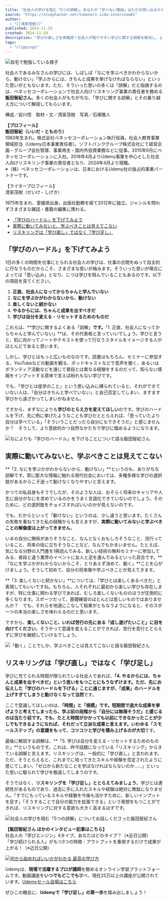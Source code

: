 ```yaml
---
title: "社会人の学びを阻む「5つの誤解」。あなたが「学べない理由」はただの思い込みかもしれない - STUDY HACKER（スタディーハッカー）｜社会人の勉強法＆英語学習"
source: "https://studyhacker.net/tomonori-iida-interview01"
author:
  - "[[清家茂樹]]"
published: 2024-11-29
created: 2024-11-29
description: "学びの楽しさを再確認！社会人が陥りやすい学びに関する誤解を解消し、より意欲的に自己啓発に取り組むためのヒントをお届けします。"
tags:
  - "clippings"
---
```

![自宅で勉強している様子](https://cdn-ak.f.st-hatena.com/images/fotolife/s/sh_minori_sawada/20241128/20241128115344.jpg)

社会人であるみなさんの学びには、しばしば「なにを学ぶべきかわからないから、動けない」「学ぶからには、きちんと成果を挙げなければならない」といった思いがともないます。ただ、そういった思いの多くは「誤解」だと指摘するのは、ベネッセコーポレーションで社会人向けリスキリング事業の責任者を務める**飯田智紀さん**。多くの社会人がもちがちな、「学びに関する誤解」とその乗り越え方について解説してもらいます。

構成／岩川悟　取材・文／清家茂樹　写真／石塚雅人

**【プロフィール】**  
**飯田智紀（いいだ・とものり）**  
1983年生まれ。株式会社ベネッセコーポレーション執行役員。社会人教育事業領域担当（Udemy日本事業責任者）。ソフトバンクグループ株式会社にて経営企画・グループ会社管理、事業再生・国内外投資業務などに従事。2015年9月にベネッセコーポレーションに入社。2018年4月よりUdemy事業を中心とした社会人向けリスキリング事業の責任者となり、2024年4月より現職。  
※（株）ベネッセコーポレーションは、日本におけるUdemy社の独占的事業パートナーです。

【ライタープロフィール】  
清家茂樹（せいけ・しげき）

1975年生まれ、愛媛県出身。出版社勤務を経て2012年に独立。ジャンルを問わずさまざまな雑誌・書籍の編集に携わる。

- [「学びのハードル」を下げてみよう](https://studyhacker.net/#%E5%AD%A6%E3%81%B3%E3%81%AE%E3%83%8F%E3%83%BC%E3%83%89%E3%83%AB%E3%82%92%E4%B8%8B%E3%81%92%E3%81%A6%E3%81%BF%E3%82%88%E3%81%86)
- [実際に動いてみないと、学ぶべきことは見えてこない](https://studyhacker.net/#%E5%AE%9F%E9%9A%9B%E3%81%AB%E5%8B%95%E3%81%84%E3%81%A6%E3%81%BF%E3%81%AA%E3%81%84%E3%81%A8%E5%AD%A6%E3%81%B6%E3%81%B9%E3%81%8D%E3%81%93%E3%81%A8%E3%81%AF%E8%A6%8B%E3%81%88%E3%81%A6%E3%81%93%E3%81%AA%E3%81%84)
- [リスキリングは「学び直し」ではなく「学び足し」](https://studyhacker.net/#%E3%83%AA%E3%82%B9%E3%82%AD%E3%83%AA%E3%83%B3%E3%82%B0%E3%81%AF%E5%AD%A6%E3%81%B3%E7%9B%B4%E3%81%97%E3%81%A7%E3%81%AF%E3%81%AA%E3%81%8F%E5%AD%A6%E3%81%B3%E8%B6%B3%E3%81%97)

## 「学びのハードル」を下げてみよう

1日の多くの時間を仕事にとられる社会人の学びは、仕事の合間をぬって自主的に行なうものだからこそ、さまざまな思いが絡みます。そういった思いが場合によっては「思い込み」となり、じつは学びを阻んでいることもあるのです。以下の項目を見てください。

1. **正直、社会人になってからちゃんと学んでいない**
2. **なにを学ぶかがわからないから、動けない**
3. **楽しくないと続かない**
4. **やるからには、ちゃんと成果を出すべきだ**
5. **学びは自分を変える・リセットするためのものだ**

これらは、**学びに関するよくある「誤解」**です。**「1. 正直、社会人になってからちゃんと学んでいない」**は、その代表格と言っていいでしょう。学びと言うと、机に向かってノートやテキストを使って行なうスタイルをイメージする人がほとんどであると思います。

しかし、学びとはもっと広いものなのです。読書はもちろん、セミナーに参加する、YouTubeなどの動画を観る、ポッドキャストなどで音声を聴く、あるいはボランティア活動などを通じて普段とは異なる経験をするのだって、知らない情報をインプットする意味で言えば紛れもない学びです。

でも、「学びとは座学のこと」という思い込みに縛られていると、それができていない人は、「自分はきちんと学べていない」と自己否定してしまい、ますます学びから遠ざかってしまいかねません。

ですから、まずなによりも**学びのとらえ方を変えてほしい**のです。学びのハードルを下げ、先に例に挙げたようなことも学びだととらえれば、「思っていたより自分は学べている」「そういうことだったら自分にもできそうだ」と感じませんか？　そうして、より意欲的かつ自然なかたちで学びに臨めるようになります。

![なによりも「学びのハードル」を下げることについて語る飯田智紀さん](https://cdn-ak.f.st-hatena.com/images/fotolife/s/sh_minori_sawada/20241128/20241128111759.jpg)

## 実際に動いてみないと、学ぶべきことは見えてこない

**「2. なにを学ぶかがわからないから、動けない」**というのも、ありがちな誤解です。常に膨大な情報に触れる現代社会においては、多種多様な学びの選択肢があるからこそ迷って動けなくなりやすいと言えます。

かつての私自身もそうでしたが、そのような人は、おそらく将来のキャリアや人生に自分がなにを求めているのかをうまく言語化できていないのでしょう。そのために、どの選択肢をチョイスすればいいのかが見えないのです。

でも、だからといって「動けない」というのは、少し違うと思います。たくさんの失敗を重ねてきた私の経験からも言えますが、**実際に動いてみないと学ぶべきことの解像度は上がってきません**。

いまの自分に関係がありそうなこと、なんとなくおもしろそうなこと、流行っていること、将来の役に立ちそうなことなど、なんでもかまいません。たとえば、気になる分野の入門書を1冊読んでみる、新しい技術の無料セミナーに参加してみる、普段と違う業界のイベントに友人と足を運んでみるといった具合です。**「なにを学ぶかがわからないからこそ、とりあえず決めて、動く」**ことを心がけましょう。そうして初めて、自分の将来像や学ぶべきことが見えてきます。

**「3. 楽しくないと続かない」**については、「学びとは楽しくあるべきだ」と表現してもいいですね。もちろん、人それぞれに最初から楽しい学びも存在しますが、特に仕事に関わる学びであれば、むしろ楽しくないもののほうが圧倒的に多くなります。スポーツだって、基礎練習のほとんどは苦しいものではありませんか？　でも、それらを地道にこなして結果がともなうようになると、そのスポーツの本当の楽しさを味わえるのだと思います。

ですから、**楽しくないこと、いわば苦行の先にある「成し遂げたいこと」に目を向けてください**。そうやって意識を変えることができれば、苦行を苦行ととらえずに学びを継続していけるでしょう。

![「動く」ことでしか、学ぶべきことは見えてこないと語る飯田智紀さん](https://cdn-ak.f.st-hatena.com/images/fotolife/s/sh_minori_sawada/20241128/20241128111821.jpg)

## リスキリングは「学び直し」ではなく「学び足し」

学びに充てられる時間が限られている社会人であれば、**「4. やるからには、ちゃんと成果を出すべきだ」**という思いをもつことにもうなずけます。ただ、先にお伝えした「学びのハードルを下げる」ことに通じますが、**「成果」のハードルを上げすぎてしまうと動けなくなって当然**です。

ここで意識してほしいのは、**「時間」と「規模」**です。短期間で過大な成果を挙げようと考えてしまったら、学ぶ前の段階から「自分には無理そうだ」と感じるのは当たり前です。でも、たとえ時間がかかっても以前にできなかったことが少しでもできるようになれば、それだって立派な成果と言えます。いわゆる**「スモールステップ」の意識をもって、コツコツと学びを積み上げるのが大切**です。

最後に解説する誤解は、**「5. 学びは自分を変える・リセットするためのものだ」**というものです。これは、昨今話題になっている「リスキリング」からきている誤解と言えます。リスキリングは、一般的に「学び直し」と言われます。ただ、そうとらえると、これまでに培ってきたスキルや経験を否定されたように感じてしまい、「ゼロから新たなことを学ばなければならないのか……」といった思いに駆られて学びを敬遠してしまうのです。

そうではなく、**リスキリングを「学び足し」ととらえてみましょう**。学びとは連続性があるものであり、過去に手に入れたスキルや経験は絶対に無駄になりません。「すでにもっているスキルや経験を今後も活かすために、新しいインプットを足す」「そうすることで自分の能力を拡張できる」という発想をもつことができれば、リスキリングに対する意欲も大きく高まるはずです。

![社会人の学びを阻む「5つの誤解」についてお話しくださった飯田智紀さん](https://cdn-ak.f.st-hatena.com/images/fotolife/s/sh_minori_sawada/20241128/20241128111849.jpg)

**【飯田智紀さん ほかのインタビュー記事はこちら】**  
社会人の「学びエンジン」4タイプ。あなたはどのタイプ？（※近日公開）  
「学び続けられる人」がもつ3つの特徴｜アウトプットを重視するだけで成果が上がる！（※近日公開）

[![何から始めればいいかがわかる 最高の学び方](https://m.media-amazon.com/images/I/51ylpDU-mPL._SL500_.jpg "何から始めればいいかがわかる 最高の学び方")](https://www.amazon.co.jp/dp/4478119570?tag=hatena-22&linkCode=osi&th=1&psc=1)

Udemyは、**現場で活躍するプロが講師**を務めるオンライン学習プラットフォームです。動画講座を**いつでもどこでも**学べ、現在25万以上の講座が公開されています。[Udemyセール会場はこちら](https://www.udemy.com/?utm_medium=udemyads&utm_source=bene-content-marketing&utm_campaign=202411studyhacker&utm_content=top&utm_term=intro)

ぜひこの機会に、**Udemyで「学び足し」の第一歩**を踏み出しましょう！
